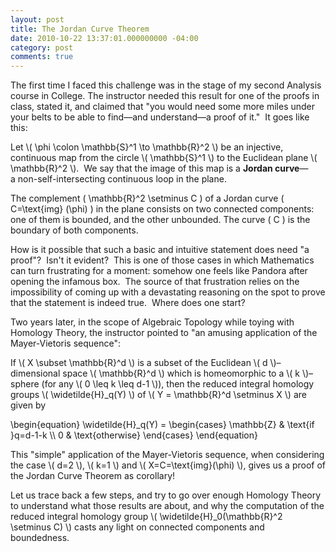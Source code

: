 ```yaml
---
layout: post
title: The Jordan Curve Theorem
date: 2010-10-22 13:37:01.000000000 -04:00
category: post
comments: true
---
```


The first time I faced this challenge was in the stage of my second Analysis course in College.  The instructor needed this result for one of the proofs in class, stated it, and claimed that "you would need some more miles under your belts to be able to find—and understand—a proof of it."  It goes like this:

<div class="well">
Let \( \phi \colon \mathbb{S}^1 \to \mathbb{R}^2 \) be an injective, continuous map from the circle \( \mathbb{S}^1 \) to the Euclidean plane \( \mathbb{R}^2 \).  We say that the image of this map is a <strong>Jordan curve</strong>—a non-self-intersecting continuous loop in the plane.

The complement \( \mathbb{R}^2 \setminus C \) of a Jordan curve \( C=\text{img} (\phi) \) in the plane consists on two connected components: one of them is bounded, and the other unbounded. The curve \( C \) is the boundary of both components.
</div>

How is it possible that such a basic and intuitive statement does need "a proof"?  Isn't it evident?  This is one of those cases in which Mathematics can turn frustrating for a moment: somehow one feels like Pandora after opening the infamous box.  The source of that frustration relies on the impossibility of coming up with a devastating reasoning on the spot to prove that the statement is indeed true.  Where does one start?

Two years later, in the scope of Algebraic Topology while toying with Homology Theory, the instructor pointed to "an amusing application of the Mayer-Vietoris sequence":

If <span>\\( X \subset \mathbb{R}^d \\)</span> is a subset of the Euclidean <span>\\( d \\)</span>–dimensional space <span>\\( \mathbb{R}^d \\)</span> which is homeomorphic to a <span>\\( k \\)</span>–sphere (for any <span>\\( 0 \leq k \leq d-1 \\)</span>), then the reduced integral homology groups <span>\\( \widetilde{H}_q(Y) \\)</span> of <span>\\( Y = \mathbb{R}^d \setminus X \\)</span> are given by

<div>
	\begin{equation}
	\widetilde{H}_q(Y) = \begin{cases} \mathbb{Z} & \text{if }q=d-1-k \\ 0 &  \text{otherwise} \end{cases}
	\end{equation}
</div>

This "simple" application of the Mayer-Vietoris sequence, when considering the case <span>\\( d=2 \\)</span>, <span>\\( k=1 \\)</span> and <span>\\( X=C=\text{img}(\phi) \\)</span>, gives us a proof of the Jordan Curve Theorem as corollary!

Let us trace back a few steps, and try to go over enough Homology Theory to understand what those results are about, and why the computation of the reduced integral homology group <span>\\( \widetilde{H}_0(\mathbb{R}^2 \setminus C) \\)</span> casts any light on connected components and boundedness.
